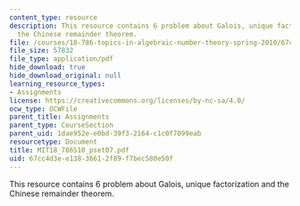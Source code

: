 ```yaml
---
content_type: resource
description: This resource contains 6 problem about Galois, unique factorization and
  the Chinese remainder theorem.
file: /courses/18-786-topics-in-algebraic-number-theory-spring-2010/67cc4d3ee13836612f89f7bec580e50f_MIT18_786S10_pset07.pdf
file_size: 57832
file_type: application/pdf
hide_download: true
hide_download_original: null
learning_resource_types:
- Assignments
license: https://creativecommons.org/licenses/by-nc-sa/4.0/
ocw_type: OCWFile
parent_title: Assignments
parent_type: CourseSection
parent_uid: 1dae952e-e0bd-39f3-2164-c1c0f7099eab
resourcetype: Document
title: MIT18_786S10_pset07.pdf
uid: 67cc4d3e-e138-3661-2f89-f7bec580e50f
---
```

This resource contains 6 problem about Galois, unique factorization and the Chinese remainder theorem.